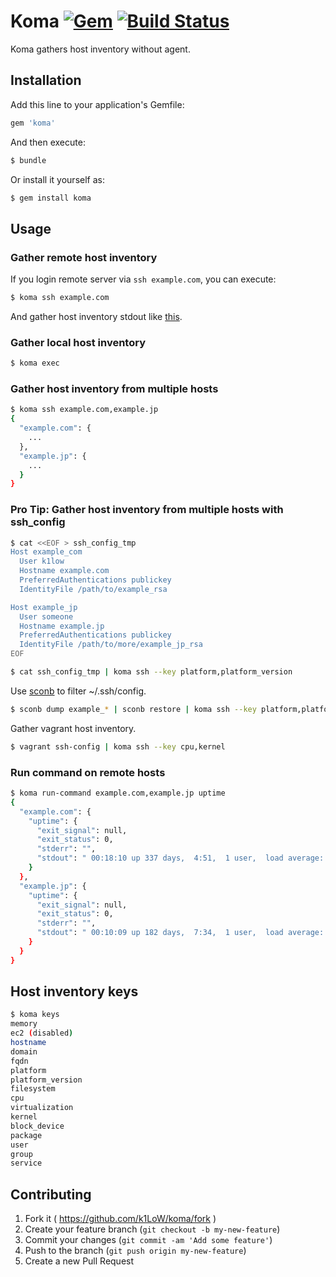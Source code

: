 # Koma [![Gem](https://img.shields.io/gem/v/koma.svg)](https://rubygems.org/gems/koma) [![Build Status](https://travis-ci.org/k1LoW/koma.svg?branch=master)](https://travis-ci.org/k1LoW/koma)

Koma gathers host inventory without agent.

## Installation

Add this line to your application's Gemfile:

```ruby
gem 'koma'
```

And then execute:

```sh
$ bundle
```

Or install it yourself as:

```sh
$ gem install koma
```

## Usage

### Gather remote host inventory

If you login remote server via `ssh example.com`, you can execute:

```sh
$ koma ssh example.com
```

And gather host inventory stdout like [this](stdout_sample.json).

### Gather local host inventory

```sh
$ koma exec
```

### Gather host inventory from multiple hosts

```sh
$ koma ssh example.com,example.jp
{
  "example.com": {
    ...
  },
  "example.jp": {
    ...
  }
}
```

### Pro Tip: Gather host inventory from multiple hosts with ssh_config

```sh
$ cat <<EOF > ssh_config_tmp
Host example_com
  User k1low
  Hostname example.com
  PreferredAuthentications publickey
  IdentityFile /path/to/example_rsa

Host example_jp
  User someone
  Hostname example.jp
  PreferredAuthentications publickey
  IdentityFile /path/to/more/example_jp_rsa
EOF

$ cat ssh_config_tmp | koma ssh --key platform,platform_version
```

Use [sconb](https://github.com/k1LoW/sconb) to filter ~/.ssh/config.

```sh
$ sconb dump example_* | sconb restore | koma ssh --key platform,platform_version
```

Gather vagrant host inventory.

```sh
$ vagrant ssh-config | koma ssh --key cpu,kernel
```

### Run command on remote hosts

```sh
$ koma run-command example.com,example.jp uptime
{
  "example.com": {
    "uptime": {
      "exit_signal": null,
      "exit_status": 0,
      "stderr": "",
      "stdout": " 00:18:10 up 337 days,  4:51,  1 user,  load average: 0.08, 0.02, 0.01\n"
    }
  },
  "example.jp": {
    "uptime": {
      "exit_signal": null,
      "exit_status": 0,
      "stderr": "",
      "stdout": " 00:10:09 up 182 days,  7:34,  1 user,  load average: 0.07, 0.03, 0.01\n"
    }
  }
}
```

## Host inventory keys

```sh
$ koma keys
memory
ec2 (disabled)
hostname
domain
fqdn
platform
platform_version
filesystem
cpu
virtualization
kernel
block_device
package
user
group
service
```

## Contributing

1. Fork it ( https://github.com/k1LoW/koma/fork )
2. Create your feature branch (`git checkout -b my-new-feature`)
3. Commit your changes (`git commit -am 'Add some feature'`)
4. Push to the branch (`git push origin my-new-feature`)
5. Create a new Pull Request
